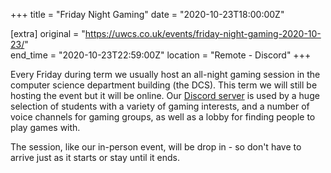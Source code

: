 +++
title = "Friday Night Gaming"
date = "2020-10-23T18:00:00Z"

[extra]
original = "https://uwcs.co.uk/events/friday-night-gaming-2020-10-23/"    
end_time = "2020-10-23T22:59:00Z"
location = "Remote - Discord"
+++

Every Friday during term we usually host an all-night gaming session in the computer science department building (the DCS). This term we will still be hosting the event but it will be online. Our [Discord server](http://discord.uwcs.co.uk/) is used by a huge selection of students with a variety of gaming interests, and a number of voice channels for gaming groups, as well as a lobby for finding people to play games with.  

The session, like our in-person event, will be drop in - so don't have to arrive just as it starts or stay until it ends.

